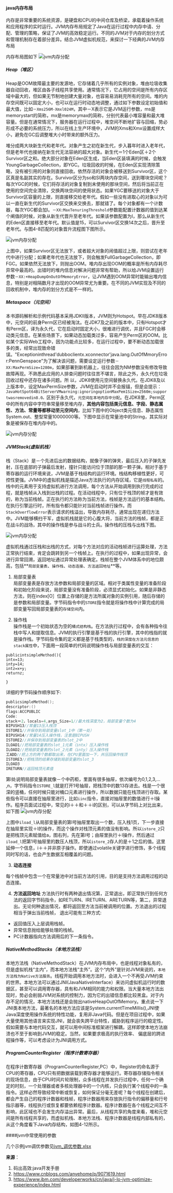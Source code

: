 

####   java内存布局

内存是非常重要的系统资源，是硬盘和CPU的中间仓库及桥梁，承载着操作系统和应用程序的实时运行。JVM内存布局规定了Java在运行过程中内存中请、分配、管理的策略，保证了JVM的高效稳定运行。不同的JVM对于内存的划分方式和管理机制存在着部分差异。结合JVM虚拟机规范，来探讨一下经典的JVM内存布局

内存布局图如下
![jvm内存分配](../../../etc/jvm/jvm_内存布局.png)

##### Heap（堆区）

Heap是OOM故障最主要的发源地，它存储着几乎所有的实例对象，堆由垃圾收集器自动回收，堆区由各子线程共享使用。通常情况下，它占用的空间是所有内存区域中最大的，但如果无节制地创建大量对象，也容易易消耗完所有的空间。堆的内存空间既可以固定大小，也可以在运行时动态地调整，通过如下参数设定初始值和最大值，比如`－Xms256M-Xmxl024M`，其中－X表示它是JVM运行参数，ms是memorystart的简称，mx是memorymax的简称，分别代表最小堆容量和最大堆容量。但是在通常情况下，服务器在运行过程中，堆空间不断地扩容与回缩，势必形成不必要的系统压力，所以在线上生产环境中，JVM的Xms和Xmx设置成样大小，避免在GC后调整堆大小时带来的额外压力。

堆分成两大块新生代和老年代。对象产生之初在新生代，步入暮年时进入老年代，但是老年代也接纳在新生代无法容纳的超大对象。新生代＝1个Eden区＋2个Survivor区之和。绝大部分对象在Eden区生成，当Eden区装填满的时候，会触发YoungGarbageCollection，即YGC。垃圾回收的时候，在Eden区实现清除策略，没有被引用的对象则直接回收。依然存活的对象会被移送到Survivor区，这个区真是名副其实的存在。Survivor区分为so和Sl两块内存空间，送到哪块空间呢？每次YGC的时候，它们将存活的对象复制到未使用的那块空间，然后将当前正在使用的空间完全清除，交换两块空间的使用状态。如果YGC要移送的对象大于Survivor区容量的上限，则直接移交给老年代。假如一些没有进取心的对象以为可以一直在新生代的Survivor区交换来交换去，那就错了。每个对象都有一个计数器，每次YGC都会加l。`－XX:MaxTenuringThreshold`参数能配置计数器的值到达某个阐值的时候，对象从新生代晋升至老年代。如果该参数配置为I，那么从新生代的Eden区直接移至老年代。默认值是15，可以Survivor区交换14次之后，晋升至老年代。与图4-8匹配的对象晋升流程图下图所示。

![jvm内存分配](../../../etc/jvm/jvm_memory_1.png)

上图中，如果Survivor区无法放下，或者超大对象的闹值超过上限，则尝试在老年代中进行分配；如果老年代也无法放下，则会触发FullGarbageCollection，即FGC。如果依然无法放下，则抛出OOM。堆内存出现OOM的概率是所有内存耗尽异常中最高的。出错时的堆内信息对解决问题非常有帮助，所以给JVM设置运行参数`－XX:+HeapDumpOnOutOfMemoryError`，让JVM遇到OOM异常时能输出堆内信息，特别是对相隔数月才出现的OOM异常尤为重要。在不同的JVM实现及不同的回收机制中，堆内存的划分方式是不一样的。

##### Metaspace（元空间）
本书源码解析和示例代码基本采用JDKll版本，JVM则为Hotspot。早在JDK8版本中，元空间的前身Perm区已经被淘汰。在JDK7及之前的版本中，只有Hotspot才有Perm区，译为永久代，它在启动时固定大小，很难进行调优，并且FGC时会移动类元信息。在某些场景下，如果动态加载类过多，容易产生Perm区的OOM。比如某个实际Web工程中，因为功能点比较多，在运行过程中，要不断动态加载很多的类，经常出现致命错误。"Exceptioninthread'dubboclientx.xconnector'java.lang.OutOfMmoryError:PennGenspace"为了解决该问题，需要设定运行参数`－XX:MaxPermSize=1280m`，如果部署到新机器上，往往会因为NM参数没有修改导致故障再现。不熟悉此应用的人排查问题时往往苦不堪言，除此之外，永久代在垃圾回收过程中还存在诸多问题。所
以，JDK8使用元空间替换永久代。在JDK8及以上版本中，设定MaxPermSize参数，JVM在启动时并不会报锚，但是会提示：`JavaHotSpot64BitServerVMwarning:ignoringoptionMaxPem1Size=2560m;supportwasremovedin8.0。`区别于永久代，`元空间在本地内存中分配`。在JDK8里，Perm区中的所有内容中字符串常量移至堆内存，**其他内容包括类元信息、字段、静态属性、方法、常量等都移动至元空间内**，比如下图中的Object类元信息、静态属性System.out、整型常量10000000等。下图中显示在常量池中的String，其实际对象是被保存在堆内存中的。

![jvm内存分配](../../../etc/jvm/jvm_memory_matespace.png)

##### JVMStack(虚拟机栈）
栈（Stack）是－个先进后出的数据结构，就像子弹的弹夹，最后压入的子弹先发射，压在底部的子弹最后发射，撞针只能访问位于顶部的那一颗子弹。相对于基于寄存器的运行环境来说，JVM是基于栈结构的运行环境。栈结构移植性更好，可控性更强。JVM中的虚拟机栈是描述Java方法执行的内存区域，它是`线程私有`的。栈中的元素用于支持虚拟机进行方法调用，每个方法从开始调用到执行完成的过程，就是栈帧从入栈到出栈的过程。在活动线程中，只有位于栈顶的帧才是有效的，称为当前栈帧。正在执行的方法称为当前方法，栈帧是方法运行的基本结构。
在执行引擎运行时，所有指令都只能针对当前栈帧进行操作。而`StackOverflowError`表示请求的栈溢出，导致内存耗尽，通常出现在递归方法中。JVM能够横扫干军，虚拟机栈就是它的心腹大将，当前方法的栈帧，都是正在战斗的战场，其中的操作栈是参与战斗的士兵。操作栈的压栈与出栈下图。

![jvm内存分配](../../../etc/jvm/jvm_memory_stack.png)

虚拟机栈通过压栈和出栈的方式，对每个方法对应的活动栈帧进行运算处理，方法正常执行结束，肯定会跳转到另一个栈帧上。在执行的过程中，如果出现异常，会进行异常回溯，返回地址通过异常处理表确定。栈帧在整个JVM体系中的地位颇高，包括**`局部变量表`、`操作栈`、`动态连接`、`方法返回地址`**等。

1. 局部变量表   
局部变量表是存放方法参数和局部变量的区域。相对于类属性变量的准备阶段和初始化阶段来说，局部变量没有准备阶段，必须显式初始化。如果是非静态方法，则在index[O］位置上存储的是方法所属对象的实例引用，随后存储的是参数和局部变量。字节码指令中的`STORE`指令就是将操作栈中计算完成的局部变量写回局部变量表的`存储空间`内。

2. 操作栈   
操作栈是一个初始状态为空的`桶式结构栈`。在方法执行过程中，会有各种指令往栈中写人和提取信息。JVM的执行引擎是基于栈的执行引擎，其中的栈指的就是操作栈。字节码指令集的定义都是基于栈类型的，`栈的深度在方法元信息的stack属性`中，下面用一段简单的代码说明操作栈与局部变量表的交互：

```
publicintsimpleMethod(){
intx=13;
inty=14;
intz=x+y;
returnz;

}

```
详细的字节码操作顺序如下:
```c++
publicsimpleMethod();
descriptor:()
flags:ACCPUBLIC
Code:
stack＝2，locals=4,args_Size=1//最大栈深度为2，局部变量个数为4
BIPUSH13//常量13压入栈顶
ISTORE1//并保存到局部变量slot_1中（第一处）
BIPUSH14//常量14压入操作栈，注意是BIPUSH
ISTORE2//并保存到局部变量表的slot_2中
ILOAD1//把局部变量表的slot_1元素（intx）压入操作栈
ILOAD2//把局部变量表的slot_2元素（inty）压入操作栈
工ADD//把上方的两个数都取出来，在CPU里面加一下，并压回操作栈顶
ISTORE3//把栈顶的结果存储到局部变量的slot_3
ILOAD3
IRETURN//返回栈顶元素值
```

第l处说明局部变量表就像－个中药柜，里面有很多抽屉，依次编号为0,1,2,3,... ,n，字节码指令`ISTORE_l`就是打开1号抽屉，把栈顶中的数13存进去。栈是一个很深的竖桶，任何时候只能对桶口元素进行操作，所以数据只能在栈顶进行存取。某些指令可以直接在抽屉里进行，比如`iinc`指令，直接对抽屉里的数值进行＋l操作。程序员面试过程中，常见的i＋＋和＋＋i的区别，可以从字节码上对比出来，如下图
![jvm内存分配](../../../etc/jvm/jvm_memory_stack_i.png)

上图中`iload_l`从局部变量表的第l号抽屉里取出一个数，压入栈1页，下一步直接在抽屉里实现＋l的操作，而这个操作对栈顶元素的值没有影响。所以`istore_2`只是把栈顶元素赋值给a，图右列，先在第l号；由屉里执行＋l操作，然后通过`iload_l`把第1号抽屉里的数压人栈顶，所以`istore_2`存人的是＋1之后的值。这里延伸一个信息，i＋＋并非原子操作。即使通过volatile关键字进行修饰，多个线程同时写的话，也会产生数据互相覆盖的问题。

3. **动态连接**

每个栈帧中包含一个在常量池中对当前方法的引用，目的是支持方法调用过程的动态连接。

4. **方法返回地址**
   方法执行时有两种退出情况第，正常退出，即正常执行到任何方法的返回字节码指令，如RETURN、IRETURN、ARETURN等，第二，异常退出。无论何种退出情况，都将返回至方法当前被调用的位置。方法退出的过程相当于弹出当前栈帧，
   退出可能有三种方式:

- 返回值压入上层调用栈帧。 
- 异常信息抛给能够处理的栈帧。
- PC计数器指向方法调用后的下一条指令。

##### NativeMethodStacks（本地方法栈）
本地方法栈（NativeMethodStack）在JVM内存布局中，也是线程对象私有的，但是虚拟机栈“主内”，而本地方法栈“主外”。这个“内外”是针对JVM来说的，`本地方法栈为Native方法服务`。线程开始调用本地方法时，会进入一个不再受JVM约束的世界。本地方法可以通过JNI(JavaNativeInterface）来访问虚拟机运行时的数据区，甚至可以调用寄存器，具有和JVM相同的能力和权限。当大量本地方法出现时，势必会削弱JVM对系统的控制力，因为它的出错信息都比较黑盒。对于内存不足的情况，本地方法栈还是会抛出nativeHeapOutOfMemory。重点说一下JNI类本地方法，最著名的本地方法应该是System.currentTimeMillis(),JNI使Java深度使用操作系统的特性功能，复用非Java代码。但是在项目过程中，如果大量使用其他语言来实现JNI，就会丧失跨平台特性，威胁到程序运行的稳定性。假如需要与本地代码交互，就可以用中间标准框架进行解耦，这样即使本地方法崩溃也不至于影响到JVM的稳定。当然，如果要求极高的执行效率、
偏底层的跨进程操作等，可以考虑设计为JNI调用方式。

##### ProgramCounterRegister（程序计数寄存器）
在程序计数寄存器（ProgramCounterRegister,PC）中，Register的命名源于CPU的寄存器，CPU只有把数据装载到寄存器才能够运行。寄存器存储指令相关的现场信息，由于CPU时间片轮限制，众多线程在并发执行过程中，任何一个确定的时刻，一个处理器或者多核处理器中的一个内核，只会执行某个线程中的一条指令。这样必然导致经常中断或恢复，如何保证分毫无差呢？每个线程在创建后，都会产生自己的程序计数器和栈帧，程序计数器用来存放执行指令的偏移量和行号指示器等，线程执行或恢复都要依赖程序计数器。程序计数器在各个线程之间互不影响，此区域也不会发生内存溢出异常。最后，从线程共享的角度来看，堆和元空间是所有线程共享的，而虚拟机栈、本地方法栈、程序计数器是线程内部私有的，从这个角度看下Java内存结构，如图4-12所示。



####jvm中常使用的参数

几个示例jvm调优参数见[jvm_调优参数.xlsx](../../../etc/jvm/jvm_调优参数.xlsx)



**来源**：

1. 码出高效:java开发手册
2. https://www.cnblogs.com/anyehome/p/9071619.html
3. https://www.ibm.com/developerworks/cn/java/j-lo-jvm-optimize-experience/index.html

